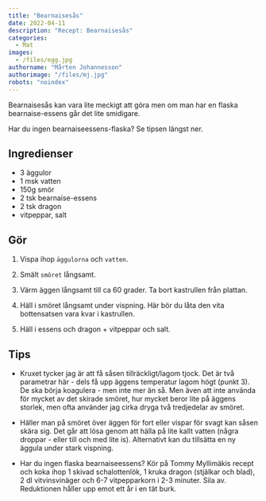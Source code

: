 ```yaml
---
title: "Bearnaisesås"
date: 2022-04-11
description: "Recept: Bearnaisesås"
categories:
  - Mat
images:
  - /files/egg.jpg
authorname: "Mårten Johannesson"
authorimage: "/files/mj.jpg"
robots: "noindex"
---
```


Bearnaisesås kan vara lite meckigt att göra men om man har en flaska bearnaise-essens går det lite smidigare.
<!--more-->
Har du ingen bearnaiseessens-flaska? Se tipsen längst ner.

## Ingredienser

* 3 äggulor
* 1 msk vatten
* 150g smör
* 2 tsk bearnaise-essens
* 2 tsk dragon
* vitpeppar, salt

## Gör

1. Vispa ihop `äggulorna` och `vatten`.

2. Smält `smöret` långsamt.

3. Värm äggen långsamt till ca 60 grader. Ta bort kastrullen från plattan.

4. Häll i smöret långsamt under vispning. Här bör du låta den vita bottensatsen vara kvar i kastrullen.

5. Häll i essens och dragon + vitpeppar och salt.

## Tips

* Kruxet tycker jag är att få såsen tillräckligt/lagom tjock. Det är två parametrar här - dels få upp äggens temperatur lagom högt (punkt 3). De ska börja koagulera - men inte mer än så. Men även att inte använda för mycket av det skirade smöret, hur mycket beror lite på äggens storlek, men ofta använder jag cirka dryga två tredjedelar av smöret.

* Häller man på smöret över äggen för fort eller vispar för svagt kan såsen skära sig. Det går att lösa genom att hälla på lite kallt vatten (några droppar - eller till och med lite is). Alternativt kan du tillsätta en ny äggula under stark vispning.

* Har du ingen flaska bearnaiseessens? Kör på Tommy Myllimäkis recept och koka ihop 1 skivad schalottenlök, 1 kruka dragon (stjälkar och blad), 2 dl vitvinsvinäger och 6-7 vitpepparkorn i 2-3 minuter. Sila av. Reduktionen håller upp emot ett år i en tät burk.
